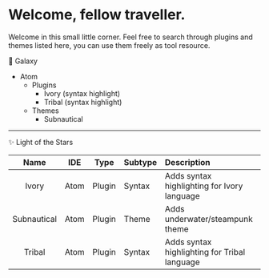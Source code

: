 # Welcome, fellow traveller.
Welcome in this small little corner. Feel free to search through plugins and themes listed here,
you can use them freely as tool resource.

🌌 Galaxy

- Atom
  - Plugins
    - Ivory (syntax highlight)
    - Tribal (syntax highlight)
  - Themes
    - Subnautical

---
✨ Light of the Stars

| Name        |  IDE |  Type  | Subtype |                 Description                  | Status |                                         Link                                         |
|:-----------:|:----:|:------:|:--------|:---------------------------------------------|:------:|:------------------------------------------------------------------------------------:|
| Ivory       | Atom | Plugin | Syntax  | Adds syntax highlighting for Ivory language  |   🟩   |                                         None                                         |
| Subnautical | Atom | Plugin |  Theme  | Adds underwater/steampunk theme              |   🟩   |                                         None                                         |
| Tribal      | Atom | Plugin | Syntax  | Adds syntax highlighting for Tribal language |   🟩   | [None](https://github.com/Toma400/IDE-plugins/blob/a_dream/Atom/language-tribal.zip) |
